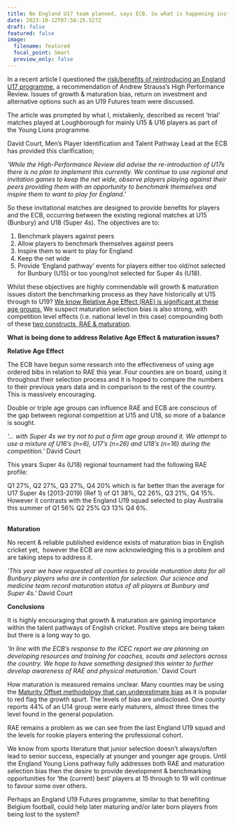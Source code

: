 ```yaml
---
title: No England U17 team planned, says ECB. So what is happening instead?
date: 2023-10-12T07:58:25.527Z
draft: false
featured: false
image:
  filename: featured
  focal_point: Smart
  preview_only: false
---
```

In a recent article I questioned the [risk/benefits of reintroducing an England U17 programme](https://onemoresummer.co.uk/post/should-we-be-re-instituting-an-england-u17-cricket-team/), a recommendation of Andrew Strauss’s High Performance Review. Issues of growth & maturation bias, return on investment and alternative options such as an U19 Futures team were discussed.

The article was prompted by what I, mistakenly, described as recent ‘trial’ matches played at Loughborough for mainly U15 & U16 players as part of the Young Lions programme. 

David Court, Men’s Player Identification and Talent Pathway Lead at the ECB has provided this clarification;

*‘While the High-Performance Review did advise the re-introduction of U17s there is no plan to implement this currently. We continue to use regional and invitation games to keep the net wide, observe players playing against their peers providing them with an opportunity to benchmark themselves and inspire them to want to play for England.’*

So these invitational matches are designed to provide benefits for players and the ECB, occurring between the existing regional matches at U15 (Bunbury) and U18 (Super 4s). The objectives are to:

1. Benchmark players against peers 
2. Allow players to benchmark themselves against peers
3. Inspire them to want to play for England
4. Keep the net wide
5. Provide ‘England pathway’ events for players either too old/not selected for Bunbury (U15) or too young/not selected for Super 4s (U18). 

Whilst these objectives are highly commendable will growth & maturation issues distort the benchmarking process as they have historically at U15 through to U19? [We know Relative Age Effect (RAE) is significant at these age groups.](https://onemoresummer.co.uk/post/relative-age-effects-in-male-cricket-a-personal-assets-approach-to-explain-immediate-short-term-and-long-term-developmental-outcomes/) We suspect maturation selection bias is also strong, with competition level effects (i.e. national level in this case) compounding both of these [two constructs, RAE & maturation](https://onemoresummer.co.uk/post/unnatural-selection-the-myths-and-misconceptions-of-relative-age-effects-and-maturation-biases/).

**What is being done to address Relative Age Effect & maturation issues?**

**Relative Age Effect**

The ECB have begun some research into the effectiveness of using age ordered bibs in relation to RAE this year. Four counties are on board, using it throughout their selection process and it is hoped to compare the numbers to their previous years data and in comparison to the rest of the country. This is massively encouraging.

Double or triple age groups can influence RAE and ECB are conscious of the gap between regional competition at U15 and U18, so more of a balance is sought.

*‘... with Super 4s we try not to put a firm age group around it. We attempt to use a mixture of U16’s (n=6), U17’s (n=26) and U18’s (n=16) during the competition.’* David Court

This years Super 4s (U18) regional tournament had the following RAE profile:

Q1 27%, Q2 27%, Q3 27%, Q4 20% which is far better than the average for U17 Super 4s (2013-2019) (Ref 1) of Q1 38%, Q2 26%, Q3 21%, Q4 15%. However it contrasts with the England U19 squad selected to play Australia this summer of Q1 56% Q2 25% Q3 13% Q4 6%.

**\
Maturation**

No recent & reliable published evidence exists of maturation bias in English cricket yet,  however the ECB are now acknowledging this is a problem and are taking steps to address it.

*‘This year we have requested all counties to provide maturation data for all Bunbury players who are in contention for selection. Our science and medicine team record maturation status of all players at Bunbury and Super 4s.’* David Court

**Conclusions**

It is highly encouraging that growth & maturation are gaining importance within the talent pathways of English cricket. Positive steps are being taken but there is a long way to go.

*‘In line with the ECB’s response to the ICEC report we are planning on developing resources and training for coaches, scouts and selectors across the country. We hope to have something designed this winter to further develop awareness of RAE and physical maturation.’* David Court

How maturation is measured remains unclear. Many counties may be using the [Maturity Offset methodology that can underestimate bias](https://onemoresummer.co.uk/post/is-maturation-currently-the-biggest-unaddressed-issue-in-player-id-development-in-english-cricket/) as it is popular to red flag the growth spurt. The levels of bias are undisclosed. One county reports 44% of an U14 group were early maturers, almost three times the level found in the general population.

RAE remains a problem as we can see from the last England U19 squad and the levels for rookie players entering the professional cohort.

We know from sports literature that junior selection doesn’t always/often lead to senior success, especially at younger and younger age groups. Until the England Young Lions pathway fully addresses both RAE and maturation selection bias then the desire to provide development & benchmarking opportunities for ‘the (current) best’ players at 15 through to 19 will continue to favour some over others. 

Perhaps an England U19 Futures programme, similar to that benefiting Belgium football, could help later maturing and/or later born players from being lost to the system?